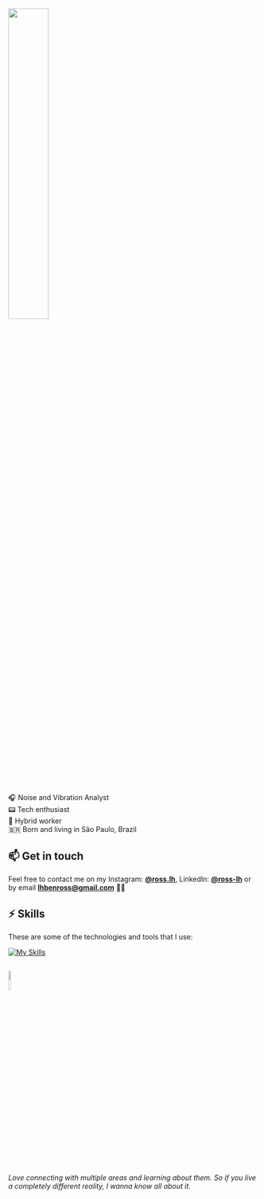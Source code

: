 ### <img src="https://media.giphy.com/media/v1.Y2lkPTc5MGI3NjExeDYxaDhvcDRpaWJ3dG83dnQycW8yMncyczQ4eW5seXc0YzU0MnVrciZlcD12MV9pbnRlcm5hbF9naWZfYnlfaWQmY3Q9Zw/KfnA4bFrgq7eFWVsSK/giphy.gif" width=40% />

:headphones: Noise and Vibration Analyst<br>
:pager: Tech enthusiast<br>
:train: Hybrid worker<br>
:brazil: Born and living in São Paulo, Brazil<br>

## :mailbox: Get in touch

Feel free to contact me on my Instagram: [**@ross.lh**](https://instagram.com/ross.lh), LinkedIn: [**@ross-lh**](https://linkedin.com/in/ross-lh) or by email **lhbenross@gmail.com** ✌🏻

## :zap: Skills

These are some of the technologies and tools that I use:

[![My Skills](https://skillicons.dev/icons?i=autocad,bootstrap,css,git,github,html,ai,linux,mysql,ps,php,py,sketchup,vscode,flutter&perline=7)](https://skillicons.dev)

##
### <img src="https://media.giphy.com/media/KEfHwQXN18LNqxDl93/giphy.gif" width=10% />
<a><i>Love connecting with multiple areas and learning about them. So if you live a completely different reality, I wanna know all about it.</i></a>

